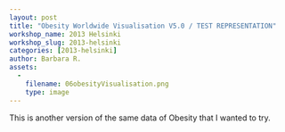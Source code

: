 ```yaml
---
layout: post
title: "Obesity Worldwide Visualisation V5.0 / TEST REPRESENTATION"
workshop_name: 2013 Helsinki
workshop_slug: 2013-helsinki
categories: [2013-helsinki]
author: Barbara R. 
assets:
  -
    filename: 06obesityVisualisation.png
    type: image
---
```

This is another version of the same data of Obesity that I wanted to try.
